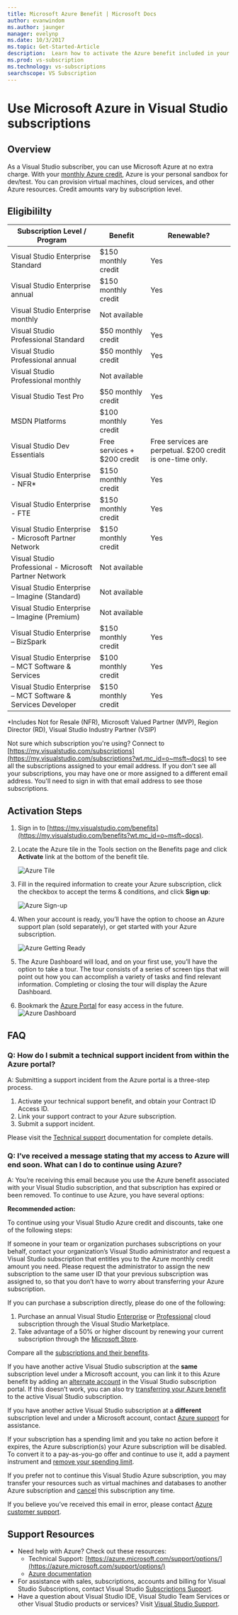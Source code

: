 ```yaml
---
title: Microsoft Azure Benefit | Microsoft Docs
author: evanwindom
ms.author: jaunger
manager: evelynp
ms.date: 10/3/2017
ms.topic: Get-Started-Article
description:  Learn how to activate the Azure benefit included in your Visual Studio subscription.
ms.prod: vs-subscription
ms.technology: vs-subscriptions
searchscope: VS Subscription
---
```

# Use Microsoft Azure in Visual Studio subscriptions

## Overview

As a Visual Studio subscriber, you can use Microsoft Azure at no extra charge.  With your [monthly Azure credit](https://azure.microsoft.com/pricing/member-offers/msdn-benefits-details/), Azure is your personal sandbox for dev/test.  You can provision virtual machines, cloud services, and other Azure resources.  Credit amounts vary by subscription level.

## Eligibililty

| Subscription Level / Program                                 | Benefit                     | Renewable?                                                   |
|--------------------------------------------------------------|-----------------------------|--------------------------------------------------------------|
| Visual Studio Enterprise Standard                            | $150 monthly credit         |   Yes                                                        |
| Visual Studio Enterprise annual                              | $150 monthly credit         |   Yes                                                        |
| Visual Studio Enterprise monthly                             | Not available               |                                                              |
| Visual Studio Professional Standard                          | $50 monthly credit          |   Yes                                                        |
| Visual Studio Professional annual                            | $50 monthly credit          |   Yes                                                        |
| Visual Studio Professional monthly                           | Not available               |                                                              |
| Visual Studio Test Pro                                       | $50 monthly credit          |   Yes                                                        |
| MSDN Platforms                                               | $100 monthly credit         |   Yes                                                        |
| Visual Studio Dev Essentials                                 | Free services + $200 credit | Free services are perpetual.  $200 credit is one-time only.  |
| Visual Studio Enterprise - NFR*                              | $150 monthly credit         |   Yes                                                        |
| Visual Studio Enterprise - FTE                               | $150 monthly credit         |   Yes                                                        |
| Visual Studio Enterprise - Microsoft Partner Network         | $150 monthly credit         |   Yes                                                        |
| Visual Studio Professional - Microsoft Partner Network       | Not available               |                                                              |
| Visual Studio Enterprise – Imagine (Standard)                | Not available               |                                                              |
| Visual Studio Enterprise – Imagine (Premium)                 | Not available               |                                                              |
| Visual Studio Enterprise – BizSpark                          | $150 monthly credit         |   Yes                                                        |
| Visual Studio Enterprise – MCT Software & Services           | $100 monthly credit         |   Yes                                                        |
| Visual Studio Enterprise – MCT Software & Services Developer | $150 monthly credit         |   Yes                                                        |
*Includes Not for Resale (NFR), Microsoft Valued Partner (MVP), Region Director (RD), Visual Studio Industry Partner (VSIP)

Not sure which subscription you're using?  Connect to [https://my.visualstudio.com/subscriptions](https://my.visualstudio.com/subscriptions?wt.mc_id=o~msft~docs) to see all the subscriptions assigned to your email address. If you don't see all your subscriptions, you may have one or more assigned to a different email address.  You'll need to sign in with that email address to see those subscriptions.

## Activation Steps

1.  Sign in to [https://my.visualstudio.com/benefits](https://my.visualstudio.com/benefits?wt.mc_id=o~msft~docs).

2.  Locate the Azure tile in the Tools section on the Benefits page and click **Activate** link at the bottom of the benefit tile.

    ![Azure Tile](_img\vs-azure\vs-azure-tile.png)

3.	Fill in the required information to create your Azure subscription, click the checkbox to accept the terms & conditions, and click **Sign up**:

    ![Azure Sign-up](_img\vs-azure\vs-azure-sign-up-cropped.png)

4.	When your account is ready, you’ll have the option to choose an Azure support plan (sold separately), or get started with your Azure subscription.

    ![Azure Getting Ready](_img\vs-azure\vs-azure-getting-ready-cropped.png)

5.	The Azure Dashboard will load, and on your first use, you’ll have the option to take a tour.  The tour consists of a series of screen tips that will point out how you can accomplish a variety of tasks and find relevant information.  Completing or closing the tour will display the Azure Dashboard.

6.	Bookmark the [Azure Portal](https://portal.azure.com) for easy access in the future.
![Azure Dashboard](_img\vs-azure\vs-azure-dashboard-cropped.png)

## FAQ

### Q: How do I submit a technical support incident from within the Azure portal?
A:  Submitting a support incident from the Azure portal is a three-step process.
1. Activate your technical support benefit, and obtain your Contract ID Access ID.
2. Link your support contract to your Azure subscription.
3. Submit a support incident.

Please visit the [Technical support](vs-tech-support.md) documentation for complete details.

### Q: I’ve received a message stating that my access to Azure will end soon.  What can I do to continue using Azure?

A:  You’re receiving this email because you use the Azure benefit associated with your Visual Studio subscription, and that subscription has expired or been removed.  To continue to use Azure, you have several options:

**Recommended action:**

To continue using your Visual Studio Azure credit and discounts, take one of the following steps:

If someone in your team or organization purchases subscriptions on your behalf, contact your organization’s Visual Studio administrator and request a Visual Studio subscription that entitles you to the Azure monthly credit amount you need.   Please request the administrator to assign the new subscription to the same user ID that your previous subscription was assigned to, so that you don’t have to worry about transferring your Azure subscription.


If you can purchase a subscription directly, please do one of the following:
1.	Purchase an annual Visual Studio [Enterprise](https://marketplace.visualstudio.com/items?itemName=ms.vs-enterprise-annual) or [Professional](https://marketplace.visualstudio.com/items?itemName=ms.vs-professional-annual) cloud subscription through the Visual Studio Marketplace.
2.	Take advantage of a 50% or higher discount by renewing your current subscription through the [Microsoft Store](https://www.microsoft.com/en-us/search/result.aspx?q=visual+studio+subscription).

Compare all the [subscriptions and their benefits](https://visualstudio.microsoft.com/vs/pricing/).

If you have another active Visual Studio subscription at the **same** subscription level under a Microsoft account, you can link it to this Azure benefit by adding an [alternate account](manage-vs-subscriptions.md#linking-my-subscription-to-existing-vsts-or-azure-subscriptions) in the Visual Studio subscription portal. If this doesn’t work, you can also try [transferring your Azure benefit](/azure/billing/billing-subscription-transfer/) to the active Visual Studio subscription.

If you have another active Visual Studio subscription at a **different** subscription level and under a Microsoft account, contact [Azure support](https://portal.azure.com/#blade/Microsoft_Azure_Support/HelpAndSupportBlade) for assistance.

If your subscription has a spending limit and you take no action before it expires, the Azure subscription(s) your Azure subscription will be disabled. To convert it to a pay-as-you-go offer and continue to use it, add a payment instrument and [remove your spending limit](/azure/billing/billing-spending-limit/).

If you prefer not to continue this Visual Studio Azure subscription, you may transfer your resources such as virtual machines and databases to another Azure subscription and [cancel](http://azure.microsoft.com/support/cancel-account/) this subscription any time.

If you believe you’ve received this email in error, please contact [Azure customer support](https://portal.azure.com/#blade/Microsoft_Azure_Support/HelpAndSupportBlade).

## Support Resources

-  Need help with Azure?  Check out these resources:
    - Technical Support: [https://azure.microsoft.com/support/options/](https://azure.microsoft.com/support/options/)
    - [Azure documentation](/azure/)
-  For assistance with sales, subscriptions, accounts and billing for Visual Studio Subscriptions, contact Visual Studio [Subscriptions Support](https://visualstudio.microsoft.com/subscriptions/support/).
-  Have a question about Visual Studio IDE, Visual Studio Team Services or other Visual Studio products or services?  Visit [Visual Studio Support](https://visualstudio.microsoft.com/support/).
